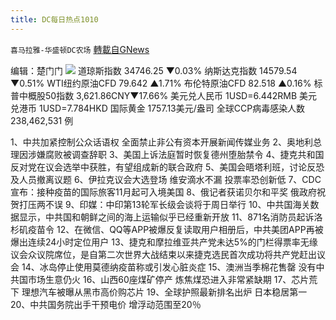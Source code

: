 ```yaml
---
title: DC每日热点1010
---
```

`喜马拉雅-华盛顿DC农场` [轉載自GNews](https://gnews.org/zh-hans/1585440/)

编辑：楚门门
![](https://assets.gnews.org/wp-content/uploads/2021/10/9057E08D-5B21-432C-8753-F6C56FF406A8-scaled.jpeg)
道琼斯指数 34746.25 ▼0.03%
纳斯达克指数 14579.54 ▼0.51%
WTI纽约原油CFD 79.642 ▲1.71%
布伦特原油CFD 82.518 ▲0.16%
标普中概股50指数 3,621.86CNY▼17.66%
美元兑人民币 1USD=6.442RMB
美元兑港币 1USD=7.784HKD
国际黄金 1757.13美元/盎司
全球CCP病毒感染人数 238,462,531 例

1、中共加紧控制公众话语权 全面禁止非公有资本开展新闻传媒业务
2、奥地利总理因涉嫌腐败被调查辞职
3、美国上诉法庭暂时恢复德州堕胎禁令
4、捷克共和国反对党在议会选举中获胜，有望组成新的联合政府
5、美国会晤塔利班，讨论反恐及人员撤离议题
6、伊拉克议会大选登场 维安滴水不漏 投票率恐创新低
7、CDC宣布：接种疫苗的国际旅客11月起可入境美国
8、俄记者获诺贝尔和平奖 俄政府祝贺打压两不误
9、印媒：中印第13轮军长级会谈将于周日举行
10、中共国海关数据显示，中共国和朝鲜之间的海上运输似乎已经重新开放
11、871名消防员起诉洛杉矶疫苗令
12、在微信、QQ等APP被爆反复读取用户相册后，中共美团APP再被爆出连续24小时定位用户
13、捷克和摩拉维亚共产党未达5%的门栏得票率无缘议会众议院席位，是自第二次世界大战结束以来捷克选民首次成功将共产党赶出议会
14、冰岛停止使用莫德纳疫苗称或引发心脏炎症
15、澳洲当季棉花售罄 没有中共国市场生意仍火
16、山西60座煤矿停产 炼焦煤恐进入非常紧缺期
17、芯片荒下 理想汽车被曝从黑市高价购芯片
19、全球护照最新排名出炉 日本稳居第一
20、中共国务院出手干预电价 增浮动范围至20％
